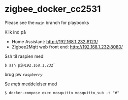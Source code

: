 # zigbee_docker_cc2531

Please see the `main` branch for playbooks

Klik ind på 
* Home Assistant: http://192.168.1.232:8123/
* Zigbee2Mqtt web front end: http://192.168.1.232:8080/

Ssh til raspien med 

    $ ssh pi@192.168.1.232` 

brug pw _`raspberry`_

Se _mqtt_ meddelelser med 

    $ docker-compose exec mosquitto mosquitto_sub -t "#"

